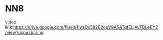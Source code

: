 # NN8
video link:https://drive.google.com/file/d/1iVzDx592E2opV9A5ATqfELjAyTBLeEY2/view?usp=sharing
